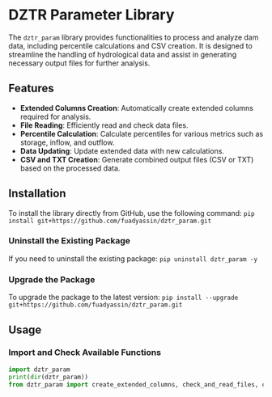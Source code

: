 # DZTR Parameter Library

The `dztr_param` library provides functionalities to process and analyze dam data, including percentile calculations and CSV creation. It is designed to streamline the handling of hydrological data and assist in generating necessary output files for further analysis.

## Features

- **Extended Columns Creation**: Automatically create extended columns required for analysis.
- **File Reading**: Efficiently read and check data files.
- **Percentile Calculation**: Calculate percentiles for various metrics such as storage, inflow, and outflow.
- **Data Updating**: Update extended data with new calculations.
- **CSV and TXT Creation**: Generate combined output files (CSV or TXT) based on the processed data.

## Installation

To install the library directly from GitHub, use the following command: `pip install git+https://github.com/fuadyassin/dztr_param.git`

### Uninstall the Existing Package

If you need to uninstall the existing package: `pip uninstall dztr_param -y`

### Upgrade the Package

To upgrade the package to the latest version: `pip install --upgrade git+https://github.com/fuadyassin/dztr_param.git`

## Usage

### Import and Check Available Functions

```python
import dztr_param
print(dir(dztr_param))
from dztr_param import create_extended_columns, check_and_read_files, calculate_percentiles, update_extended_data, create_combined_csv





